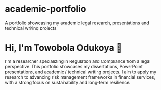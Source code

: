 # academic-portfolio
A portfolio showcasing my academic legal research, presentations and technical writing projects 
# Hi, I'm Towobola Odukoya 👋  

I'm a researcher specializing in Regulation and Compliance from a legal perspective. This portfolio showcases my dissertations, PowerPoint presentations, and academic / technical writing projects. I aim to apply my research to advancing risk management frameworks in financial services, with a strong focus on sustainability and long-term resilience.
